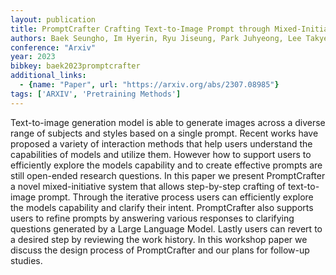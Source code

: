 ```yaml
---
layout: publication
title: PromptCrafter Crafting Text-to-Image Prompt through Mixed-Initiative Dialogue with LLM
authors: Baek Seungho, Im Hyerin, Ryu Jiseung, Park Juhyeong, Lee Takyeon
conference: "Arxiv"
year: 2023
bibkey: baek2023promptcrafter
additional_links:
  - {name: "Paper", url: "https://arxiv.org/abs/2307.08985"}
tags: ['ARXIV', 'Pretraining Methods']
---
```

Text-to-image generation model is able to generate images across a diverse range of subjects and styles based on a single prompt. Recent works have proposed a variety of interaction methods that help users understand the capabilities of models and utilize them. However how to support users to efficiently explore the models capability and to create effective prompts are still open-ended research questions. In this paper we present PromptCrafter a novel mixed-initiative system that allows step-by-step crafting of text-to-image prompt. Through the iterative process users can efficiently explore the models capability and clarify their intent. PromptCrafter also supports users to refine prompts by answering various responses to clarifying questions generated by a Large Language Model. Lastly users can revert to a desired step by reviewing the work history. In this workshop paper we discuss the design process of PromptCrafter and our plans for follow-up studies.
